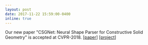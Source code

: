 ```yaml
---
layout: post
date: 2017-11-22 15:59:00-0400
inline: true
---
```

Our new paper "CSGNet: Neural Shape Parser for Constructive Solid Geometry" is accepted at CVPR-2018. [[paper](https://arxiv.org/abs/1712.08290)] [[project](https://github.com/Hippogriff/CSGNet)]

